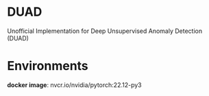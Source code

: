 # DUAD
Unofficial Implementation for Deep Unsupervised Anomaly Detection (DUAD)


# Environments

**docker image**: nvcr.io/nvidia/pytorch:22.12-py3